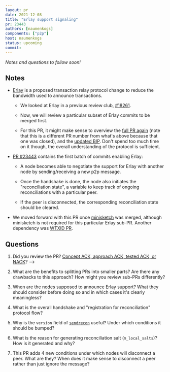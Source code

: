 ```yaml
---
layout: pr
date: 2021-12-08
title: "Erlay support signaling"
pr: 23443
authors: [naumenkogs]
components: ["p2p"]
host: naumenkogs
status: upcoming
commit:
---
```


_Notes and questions to follow soon!_

## Notes

* [Erlay](https://arxiv.org/abs/1905.10518) is a proposed transaction relay protocol change to reduce the bandwidth used to
  announce transactions.

  - We looked at Erlay in a previous review club, [#18261](/18261).

  - Now, we will review a particular subset of Erlay commits to be merged first.

  - For this PR, it might make sense to overview the [full PR again](https://github.com/bitcoin/bitcoin/pull/21515)
    (note that this is a different PR number from what's above because that one was closed), and
    the [updated BIP](https://github.com/naumenkogs/bips/blob/bip_0330_updates/bip-0330.mediawiki).
    Don't spend too much time on it though, the overall understanding of the protocol is sufficient.

* [PR #23443](https://github.com/bitcoin/bitcoin/pull/23443) contains the first batch of commits enabling Erlay:

  - A node becomes able to negotiate the support for Erlay with another node by sending/receiving
    a new p2p message.

  - Once the handshake is done, the node also initiates the "reconciliation state", a variable to
    keep track of ongoing reconciliations with a particular peer.

  - If the peer is disconnected, the corresponding reconciliation state should be cleared.

* We moved forward with this PR once [minisketch](https://bitcoinops.org/en/topics/minisketch/) was
  merged, although minisketch is not required for this particular Erlay sub-PR. Another dependency
  was [WTXID PR](https://bitcoincore.reviews/18044).

## Questions

1. Did you review the PR? [Concept ACK, approach ACK, tested ACK, or NACK](https://github.com/bitcoin/bitcoin/blob/master/CONTRIBUTING.md#peer-review)?
-->

2. What are the benefits to splitting PRs into smaller parts? Are there any drawbacks to this
   approach? How might you review sub-PRs differently?

3. When are the nodes supposed to announce Erlay support? What they should consider before doing
   so and in which cases it's clearly meaningless?

4. What is the overall handshake and "registration for reconciliation" protocol flow?

5. Why is the `version` field of [`sendrecon`](https://github.com/naumenkogs/bips/blob/bip_0330_updates/bip-0330.mediawiki#sendrecon) useful? Under which conditions it should be bumped?

6. What is the reason for generating reconciliation salt (`m_local_salts`)? How is it generated
   and why?

7. This PR adds 4 new conditions under which nodes will disconnect a peer. What are they?
When does it make sense to disconnect a peer rather than just ignore the message?


<!-- TODO: After meeting, uncomment and add meeting log between the irc tags
## Meeting Log

{% irc %}
{% endirc %}
-->
